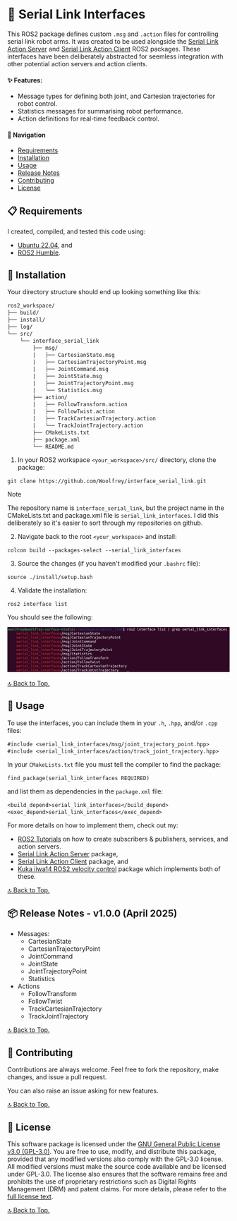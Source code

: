 # :jigsaw: Serial Link Interfaces

This ROS2 package defines custom `.msg` and `.action` files for controlling serial link robot arms. It was created to be used alongside the [Serial Link Action Server](https://github.com/Woolfrey/server_serial_link) and [Serial Link Action Client](https://github.com/Woolfrey/client_serial_link) ROS2 packages. These interfaces have been deliberately abstracted for seemless integration with other potential action servers and action clients.

#### :sparkles: Features:
- Message types for defining both joint, and Cartesian trajectories for robot control.
- Statistics messages for summarising robot performance.
- Action definitions for real-time feedback control.

#### :compass: Navigation
- [Requirements](#clipboard-requirements)
- [Installation](#floppy_disk-installation)
- [Usage](#wrench-usage)
- [Release Notes](#package-release-notes---v100-april-2025)
- [Contributing](#handshake-contributing)
- [License](#scroll-license)

## :clipboard: Requirements

I created, compiled, and tested this code using:

- [Ubuntu 22.04](https://ubuntu.com/blog/tag/22-04-lts), and
- [ROS2 Humble](https://docs.ros.org/en/humble/index.html).

## :floppy_disk: Installation

Your directory structure should end up looking something like this:
```
ros2_workspace/
├── build/
├── install/
├── log/
└── src/
    └── interface_serial_link
        ├── msg/
        |   ├── CartesianState.msg
        |   ├── CartesianTrajectoryPoint.msg
        |   ├── JointCommand.msg
        |   ├── JointState.msg
        |   ├── JointTrajectoryPoint.msg
        |   └── Statistics.msg
        ├── action/
        |   ├── FollowTransform.action
        |   ├── FollowTwist.action
        |   ├── TrackCartesianTrajectory.action
        |   └── TrackJointTrajectory.action
        ├── CMakeLists.txt
        ├── package.xml
        └── README.md
```

1. In your ROS2 workspace `<your_workspace>/src/` directory, clone the package:

```
git clone https://github.com/Woolfrey/interface_serial_link.git
```

> [!NOTE]
> The repository name is `interface_serial_link`, but the project name in the CMakeLists.txt and package.xml file is `serial_link_interfaces`. I did this deliberately so it's easier to sort through my repositories on github.

2. Navigate back to the root `<your_workspace>` and install:

```
colcon build --packages-select --serial_link_interfaces
```

3. Source the changes (if you haven't modified your `.bashrc` file):

```
source ./install/setup.bash
```

4. Validate the installation:

```
ros2 interface list
```

You should see the following:

<p align="center">
  <img src="doc/ros2_interface_list.png" width="700" height="auto"/>
</p>

[:top: Back to Top.](#jigsaw-serial-link-interfaces)

## :wrench: Usage

To use the interfaces, you can include them in your `.h`, `.hpp`, and/or `.cpp` files:

```
#include <serial_link_interfaces/msg/joint_trajectory_point.hpp>
#include <serial_link_interfaces/action/track_joint_trajectory.hpp>
```

In your `CMakeLists.txt` file you must tell the compiler to find the package:
```
find_package(serial_link_interfaces REQUIRED)
```
and list them as dependencies in the `package.xml` file:
```
<build_depend>serial_link_interfaces</build_depend>
<exec_depend>serial_link_interfaces</exec_depend>
```

For more details on how to implement them, check out my:
- [ROS2 Tutorials](https://github.com/Woolfrey/tutorial_ros2) on how to create  subscribers & publishers, services, and action servers.
- [Serial Link Action Server](https://github.com/Woolfrey/server_serial_link) package,
- [Serial Link Action Client](https://github.com/Woolfrey/client_serial_link) package, and
- [Kuka iiwa14 ROS2 velocity control](https://github.com/Woolfrey/control_kuka_velocity) package which implements both of these.

[:top: Back to Top.](#jigsaw-serial-link-interfaces)

## :package: Release Notes - v1.0.0 (April 2025)

- Messages:
  - CartesianState
  - CartesianTrajectoryPoint
  - JointCommand
  - JointState
  - JointTrajectoryPoint
  - Statistics
- Actions
  - FollowTransform
  - FollowTwist
  - TrackCartesianTrajectory
  - TrackJointTrajectory
 
[:top: Back to Top.](#jigsaw-serial-link-interfaces)

## :handshake: Contributing

Contributions are always welcome. Feel free to fork the repository, make changes, and issue a pull request.

You can also raise an issue asking for new features.

[:top: Back to Top.](#jigsaw-serial-link-interfaces)

## :scroll: License

This software package is licensed under the [GNU General Public License v3.0 (GPL-3.0)](https://choosealicense.com/licenses/gpl-3.0/). You are free to use, modify, and distribute this package, provided that any modified versions also comply with the GPL-3.0 license. All modified versions must make the source code available and be licensed under GPL-3.0. The license also ensures that the software remains free and prohibits the use of proprietary restrictions such as Digital Rights Management (DRM) and patent claims. For more details, please refer to the [full license text](LICENSE).

[:top: Back to Top.](#jigsaw-serial-link-interfaces)
